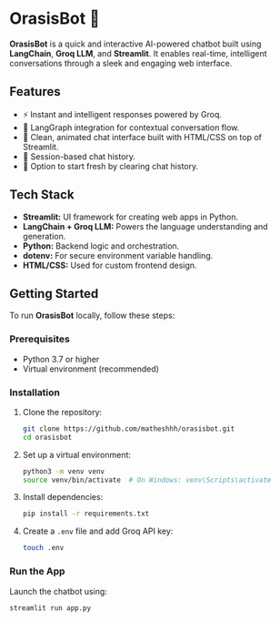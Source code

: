 # OrasisBot 🤖

**OrasisBot** is a quick and interactive AI-powered chatbot built using **LangChain**, **Groq LLM**, and **Streamlit**. It enables real-time, intelligent conversations through a sleek and engaging web interface.

## Features
- ⚡ Instant and intelligent responses powered by Groq.
- 🧠 LangGraph integration for contextual conversation flow.
- 🎨 Clean, animated chat interface built with HTML/CSS on top of Streamlit.
- 💬 Session-based chat history.
- 🔄 Option to start fresh by clearing chat history.

## Tech Stack
- **Streamlit:** UI framework for creating web apps in Python.
- **LangChain + Groq LLM:** Powers the language understanding and generation.
- **Python:** Backend logic and orchestration.
- **dotenv:** For secure environment variable handling.
- **HTML/CSS:** Used for custom frontend design.

## Getting Started

To run **OrasisBot** locally, follow these steps:

### Prerequisites
- Python 3.7 or higher
- Virtual environment (recommended)

### Installation

1. Clone the repository:
    ```bash
    git clone https://github.com/matheshhh/orasisbot.git
    cd orasisbot
    ```

2. Set up a virtual environment:
    ```bash
    python3 -m venv venv
    source venv/bin/activate  # On Windows: venv\Scripts\activate
    ```

3. Install dependencies:
    ```bash
    pip install -r requirements.txt
    ```

4. Create a `.env` file and add Groq API key:
    ```bash
    touch .env
    ```

### Run the App

Launch the chatbot using:

```bash
streamlit run app.py
